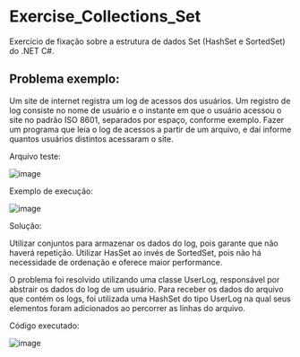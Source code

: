 # Exercise_Collections_Set
<p>Exercício de fixação sobre a estrutura de dados Set (HashSet e SortedSet) do .NET C#.</p>

## Problema exemplo:
<p>Um site de internet registra um log de acessos dos usuários. Um registro de log consiste no nome de usuário e o instante em que o usuário acessou o site no padrão ISO 8601, separados por espaço, conforme exemplo. Fazer um programa que leia o log de acessos a partir de um arquivo, e daí informe quantos usuários distintos acessaram o site.</p>

<p>Arquivo teste:</p>

![image](https://user-images.githubusercontent.com/80121288/171871078-1911d8b2-aefb-4bf4-937e-eb352b63dced.png)


<p>Exemplo de execução: </p>

![image](https://user-images.githubusercontent.com/80121288/171871114-1e359af6-b7cd-4875-8abf-c4e059d61920.png)

<p>Solução: </p>
<p>Utilizar conjuntos para armazenar os dados do log, pois garante que não haverá repetição. Utilizar HasSet ao invés de SortedSet, pois não há necessidade de ordenação e oferece maior performance.</p>
<p>O problema foi resolvido utilizando uma classe UserLog, responsável por abstrair os dados do log de um usuário. Para receber os dados do arquivo que contém os logs, foi utilizada uma HashSet do tipo UserLog na qual seus elementos foram adicionados ao percorrer as linhas do arquivo.</p>

<p>Código executado: </p>

![image](https://user-images.githubusercontent.com/80121288/171871158-1bfdde44-673c-4e47-91ec-1d7fd96eea39.png)
